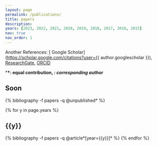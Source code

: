 ```yaml
---
layout: page
permalink: /publications/
title: papers
description:
years: [2023, 2022, 2021, 2020, 2019, 2018, 2017, 2016, 2015]
nav: true
nav_order: 1
---
```

Another References:  [<i class="fas fa-graduation-cap"></i> Google Scholar](https://scholar.google.com/citations?user={{ author.googlescholar }}),   [<i class="fab fa-researchgate"></i> ResearchGate](https://www.researchgate.net/profile/Young-Woon-Byeon),   [<i class="fab fa-orcid"></i> ORCID](https://orcid.org/0000-0003-2684-7720)

***†: equal contribution, *: corresponding author***

<!-- _pages/publications.md -->
<div class="publications">
  
  <h2 class="year">Soon</h2>
  {% bibliography -f papers -q @unpublished* %}

  {% for y in page.years %}
    <h2 class="year">{{y}}</h2>
    {% bibliography -f papers -q @article*[year={{y}}]* %}
  {% endfor %}

</div>
